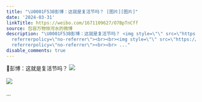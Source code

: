 ```yaml
---
title: "\U0001F53B彭博：这就是复活节吗？ [图片][图片]"
date: '2024-03-31'
linkTitle: https://weibo.com/1671109627/O7BpTnCff
source: 包容万物恒河水的微博
description: "\U0001F53B彭博：这就是复活节吗？ <img style=\"\" src=\"https://tvax3.sinaimg.cn/large/639b1bfbly1hoakdeqw6fj210w0ut7qx.jpg\"
  referrerpolicy=\"no-referrer\"><br><br><img style=\"\" src=\"https://tvax2.sinaimg.cn/large/639b1bfbly1hoakdlt0jxj20j90esaga.jpg\"
  referrerpolicy=\"no-referrer\"><br><br> ..."
disable_comments: true
---
```

🔻彭博：这就是复活节吗？ <img style="" src="https://tvax3.sinaimg.cn/large/639b1bfbly1hoakdeqw6fj210w0ut7qx.jpg" referrerpolicy="no-referrer"><br><br><img style="" src="https://tvax2.sinaimg.cn/large/639b1bfbly1hoakdlt0jxj20j90esaga.jpg" referrerpolicy="no-referrer"><br><br> ...